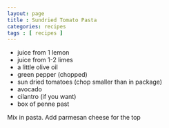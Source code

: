 ```yaml
---
layout: page
title : Sundried Tomato Pasta
categories: recipes
tags : [ recipes ]
---
```


* juice from 1 lemon
* juice from 1-2 limes
* a little olive oil
* green pepper (chopped)
* sun dried tomatoes (chop smaller than in package)
* avocado
* cilantro (if you want)
* box of penne past

Mix in pasta. Add parmesan cheese for the top
